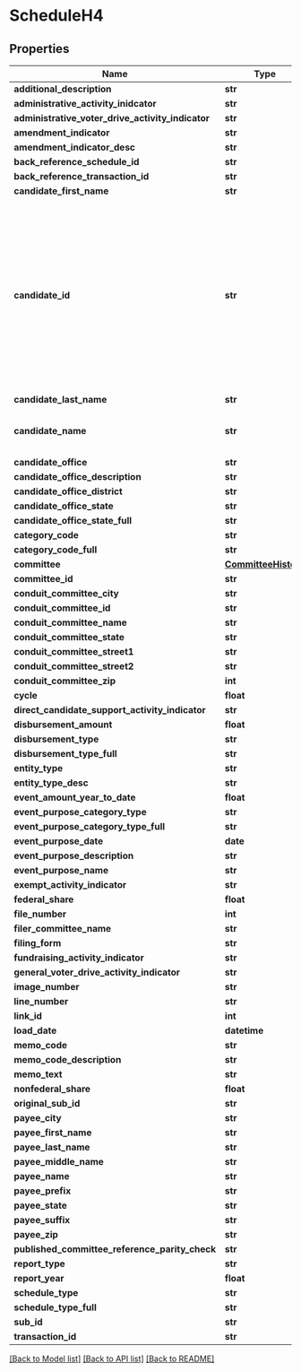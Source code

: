 # ScheduleH4

## Properties
Name | Type | Description | Notes
------------ | ------------- | ------------- | -------------
**additional_description** | **str** |  | [optional]
**administrative_activity_inidcator** | **str** |  | [optional]
**administrative_voter_drive_activity_indicator** | **str** |  | [optional]
**amendment_indicator** | **str** |  | [optional]
**amendment_indicator_desc** | **str** |  | [optional]
**back_reference_schedule_id** | **str** |  | [optional]
**back_reference_transaction_id** | **str** |  | [optional]
**candidate_first_name** | **str** |  | [optional]
**candidate_id** | **str** |  A unique identifier assigned to each candidate registered with the FEC. If a person runs for several offices, that person will have separate candidate IDs for each office.  | [optional]
**candidate_last_name** | **str** |  | [optional]
**candidate_name** | **str** | Name of candidate running for office | [optional]
**candidate_office** | **str** |  | [optional]
**candidate_office_description** | **str** |  | [optional]
**candidate_office_district** | **str** |  | [optional]
**candidate_office_state** | **str** |  | [optional]
**candidate_office_state_full** | **str** |  | [optional]
**category_code** | **str** |  | [optional]
**category_code_full** | **str** |  | [optional]
**committee** | [**CommitteeHistory**](CommitteeHistory.md) |  | [optional]
**committee_id** | **str** |  | [optional]
**conduit_committee_city** | **str** |  | [optional]
**conduit_committee_id** | **str** |  | [optional]
**conduit_committee_name** | **str** |  | [optional]
**conduit_committee_state** | **str** |  | [optional]
**conduit_committee_street1** | **str** |  | [optional]
**conduit_committee_street2** | **str** |  | [optional]
**conduit_committee_zip** | **int** |  | [optional]
**cycle** | **float** |  | [optional]
**direct_candidate_support_activity_indicator** | **str** |  | [optional]
**disbursement_amount** | **float** |  | [optional]
**disbursement_type** | **str** |  | [optional]
**disbursement_type_full** | **str** |  | [optional]
**entity_type** | **str** |  | [optional]
**entity_type_desc** | **str** |  | [optional]
**event_amount_year_to_date** | **float** |  | [optional]
**event_purpose_category_type** | **str** |  | [optional]
**event_purpose_category_type_full** | **str** |  | [optional]
**event_purpose_date** | **date** |  | [optional]
**event_purpose_description** | **str** |  | [optional]
**event_purpose_name** | **str** |  | [optional]
**exempt_activity_indicator** | **str** |  | [optional]
**federal_share** | **float** |  | [optional]
**file_number** | **int** |  | [optional]
**filer_committee_name** | **str** |  | [optional]
**filing_form** | **str** |  | [optional]
**fundraising_activity_indicator** | **str** |  | [optional]
**general_voter_drive_activity_indicator** | **str** |  | [optional]
**image_number** | **str** |  | [optional]
**line_number** | **str** |  | [optional]
**link_id** | **int** |  | [optional]
**load_date** | **datetime** |  | [optional]
**memo_code** | **str** |  | [optional]
**memo_code_description** | **str** |  | [optional]
**memo_text** | **str** |  | [optional]
**nonfederal_share** | **float** |  | [optional]
**original_sub_id** | **str** |  | [optional]
**payee_city** | **str** |  | [optional]
**payee_first_name** | **str** |  | [optional]
**payee_last_name** | **str** |  | [optional]
**payee_middle_name** | **str** |  | [optional]
**payee_name** | **str** |  | [optional]
**payee_prefix** | **str** |  | [optional]
**payee_state** | **str** |  | [optional]
**payee_suffix** | **str** |  | [optional]
**payee_zip** | **str** |  | [optional]
**published_committee_reference_parity_check** | **str** |  | [optional]
**report_type** | **str** |  | [optional]
**report_year** | **float** |  | [optional]
**schedule_type** | **str** |  | [optional]
**schedule_type_full** | **str** |  | [optional]
**sub_id** | **str** |  | [optional]
**transaction_id** | **str** |  | [optional]

[[Back to Model list]](../README.md#documentation-for-models) [[Back to API list]](../README.md#documentation-for-api-endpoints) [[Back to README]](../README.md)
